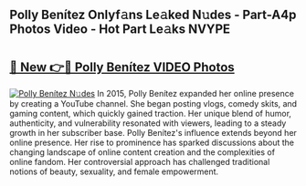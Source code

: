 ## Polly Benítez Onlyf𝚊ns Le𝚊ked N𝚞des - Part-A4p Photos Video - Hot Part Le𝚊ks NVYPE

# <h2><a href="http://ab98400.deff.icu/?id=Polly+Ben%c3%adtez">🔗 New 👉🔴 Polly Benítez VIDEO Photos</a></h2>

[![Polly Benítez N𝚞des](https://i.imgur.com/rIISA9y.gif)](http://ab98400.deff.icu/?id=Polly+Ben%c3%adtez)
In 2015, Polly Benítez expanded her online presence by creating a YouTube channel. She began posting vlogs, comedy skits, and gaming content, which quickly gained traction. Her unique blend of humor, authenticity, and vulnerability resonated with viewers, leading to a steady growth in her subscriber base. Polly Benítez's influence extends beyond her online presence. Her rise to prominence has sparked discussions about the changing landscape of online content creation and the complexities of online fandom. Her controversial approach has challenged traditional notions of beauty, sexuality, and female empowerment.
